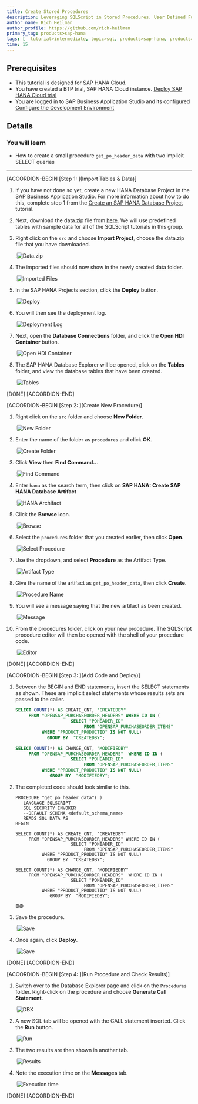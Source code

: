```yaml
---
title: Create Stored Procedures
description: Leveraging SQLScript in Stored Procedures, User Defined Functions, and User Defined Libraries
author_name: Rich Heilman
author_profile: https://github.com/rich-heilman
primary_tag: products>sap-hana
tags: [  tutorial>intermediate, topic>sql, products>sap-hana, products>sap-hana-cloud, products>sap-business-application-studio]   
time: 15
---
```


## Prerequisites  
- This tutorial is designed for SAP HANA Cloud.
- You have created a BTP trial, SAP HANA Cloud instance. [Deploy SAP HANA Cloud trial](hana-cloud-deploying)
- You are logged in to SAP Business Application Studio and its configured [Configure the Development Environment](hana-cloud-configure-dev-env)

## Details
### You will learn  
- How to create a small procedure `get_po_header_data` with two implicit SELECT queries

---

[ACCORDION-BEGIN [Step 1: ](Import Tables & Data)]

1. If you have not done so yet, create a new HANA Database Project in the SAP Business Application Studio. For more information about how to do this, complete step 1 from the [Create an SAP HANA Database Project](hana-cloud-create-db-project) tutorial.

2. Next, download the data.zip file from [here](https://github.com/SAP-samples/hana-opensap-cloud-2020/raw/main/tutorial/data.zip).   We will use predefined tables with sample data for all of the SQLScript tutorials in this group.

3. Right click on the `src` and choose **Import Project**, choose the data.zip file that you have downloaded.

    !![Data.zip](1_1.png)

4. The imported files should now show in the newly created data folder.

    !![Imported Files](1_2.png)

5. In the SAP HANA Projects section, click the **Deploy** button.

    !![Deploy](1_3.png)

6. You will then see the deployment log.

    !![Deployment Log](1_4.png)

7. Next, open the **Database Connections** folder, and click the **Open HDI Container** button.

    !![Open HDI Container](1_5.png)

8. The SAP HANA Database Explorer will be opened, click on the **Tables** folder, and view the database tables that have been created.

    !![Tables](1_6.png)

[DONE]
[ACCORDION-END]

[ACCORDION-BEGIN [Step 2: ](Create New Procedure)]

1. Right click on the `src` folder and choose **New Folder**.

    !![New Folder](2_1.png)

2. Enter the name of the folder as `procedures` and click **OK**.

    !![Create Folder](2_2.png)

3. Click **View** then  **Find Command..**.

    !![Find Command](2_3.png)

4. Enter `hana` as the search term, then click on **SAP HANA: Create SAP HANA Database Artifact**

    !![HANA Archifact](2_4.png)

5. Click the **Browse** icon.

    !![Browse](2_5.png)

6. Select the `procedures` folder that you created earlier, then click **Open**.

    !![Select Procedure](2_6.png)

7. Use the dropdown, and select **Procedure** as the Artifact Type.

    !![Artifact Type](2_7.png)

8. Give the name of the artifact as `get_po_header_data`, then click **Create**.

    !![Procedure Name](2_8.png)

9. You will see a message saying that the new artifact as been created.

    !![Message](2_9.png)

10. From the procedures folder, click on your new procedure. The SQLScript procedure editor will then be opened with the shell of your procedure code.

    !![Editor](2_10.png)

[DONE]
[ACCORDION-END]

[ACCORDION-BEGIN [Step 3: ](Add Code and Deploy)]

1. Between the BEGIN and END statements, insert the SELECT statements as shown.  These are implicit select statements whose results sets are passed to the caller.  

    ```SQL
    SELECT COUNT(*) AS CREATE_CNT, "CREATEDBY"
         FROM "OPENSAP_PURCHASEORDER_HEADERS" WHERE ID IN (
                         SELECT "POHEADER_ID"
                              FROM "OPENSAP_PURCHASEORDER_ITEMS"
              WHERE "PRODUCT_PRODUCTID" IS NOT NULL)
                GROUP BY  "CREATEDBY";

    SELECT COUNT(*) AS CHANGE_CNT, "MODIFIEDBY"
         FROM "OPENSAP_PURCHASEORDER_HEADERS"  WHERE ID IN (
                         SELECT "POHEADER_ID"
                              FROM "OPENSAP_PURCHASEORDER_ITEMS"
              WHERE "PRODUCT_PRODUCTID" IS NOT NULL)
                 GROUP BY  "MODIFIEDBY";
    ```

2. The completed code should look similar to this.

    ```
    PROCEDURE "get_po_header_data"( )
       LANGUAGE SQLSCRIPT
       SQL SECURITY INVOKER
       --DEFAULT SCHEMA <default_schema_name>
       READS SQL DATA AS
    BEGIN

    SELECT COUNT(*) AS CREATE_CNT, "CREATEDBY"
         FROM "OPENSAP_PURCHASEORDER_HEADERS" WHERE ID IN (
                         SELECT "POHEADER_ID"
                              FROM "OPENSAP_PURCHASEORDER_ITEMS"
              WHERE "PRODUCT_PRODUCTID" IS NOT NULL)
                GROUP BY  "CREATEDBY";

    SELECT COUNT(*) AS CHANGE_CNT, "MODIFIEDBY"
         FROM "OPENSAP_PURCHASEORDER_HEADERS"  WHERE ID IN (
                         SELECT "POHEADER_ID"
                              FROM "OPENSAP_PURCHASEORDER_ITEMS"
              WHERE "PRODUCT_PRODUCTID" IS NOT NULL)
                 GROUP BY  "MODIFIEDBY";

    END

    ```

3. Save the procedure.

    !![Save](3_1.png)

4. Once again, click **Deploy**.

    !![Save](3_2.png)


[DONE]
[ACCORDION-END]

[ACCORDION-BEGIN [Step 4: ](Run Procedure and Check Results)]

1. Switch over to the Database Explorer page and click on the `Procedures` folder. Right-click on the procedure and choose **Generate Call Statement**.

    !![DBX](4_1.png)

2. A new SQL tab will be opened with the CALL statement inserted. Click the **Run** button.

    !![Run](4_2.png)

3. The two results are then shown in another tab.  

    !![Results](4_3.png)

4. Note the execution time on the **Messages** tab.

    !![Execution time](4_4.png)

[DONE]
[ACCORDION-END]
